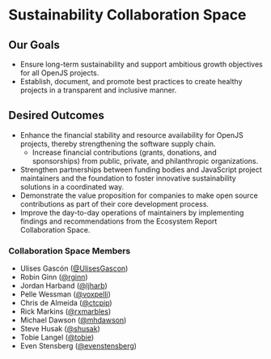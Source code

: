 # Sustainability Collaboration Space 

## Our Goals

* Ensure long-term sustainability and support ambitious growth objectives for all OpenJS projects.
* Establish, document, and promote best practices to create healthy projects in a transparent and inclusive manner.

## Desired Outcomes

* Enhance the financial stability and resource availability for OpenJS projects, thereby strengthening the software supply chain.
   * Increase financial contributions (grants, donations, and sponsorships) from public, private, and philanthropic organizations.
* Strengthen partnerships between funding bodies and JavaScript project maintainers and the foundation to foster innovative sustainability solutions in a coordinated way.
* Demonstrate the value proposition for companies to make open source contributions as part of their core development process.
* Improve the day-to-day operations of maintainers by implementing findings and recommendations from the Ecosystem Report Collaboration Space. 

### Collaboration Space Members

* Ulises Gascón ([@UlisesGascon](https://github.com/UlisesGascon))
* Robin Ginn ([@rginn](https://github.com/rginn))
* Jordan Harband ([@ljharb](https://github.com/ljharb))
* Pelle Wessman ([@voxpelli](https://github.com/voxpelli))
* Chris de Almeida ([@ctcpip](https://github.com/ctcpip))
* Rick Markins ([@rxmarbles](https://github.com/rxmarbles))
* Michael Dawson ([@mhdawson](https://github.com/mhdawson))
* Steve Husak ([@shusak](https://github.com/shusak))
* Tobie Langel ([@tobie](https://github.com/tobie))
* Even Stensberg ([@evenstensberg](https://github.com/evenstensberg))
